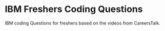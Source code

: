 # IBM Freshers Coding Questions
 IBM coding Questions for freshers based on the videos from CareersTalk.
